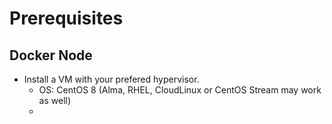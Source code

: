 # Prerequisites

## Docker Node
* Install a VM with your prefered hypervisor.
	* OS: CentOS 8 (Alma, RHEL, CloudLinux or CentOS Stream may work as well)
	* 
<!--stackedit_data:
eyJoaXN0b3J5IjpbMTQzOTE3MDE2OSw3NzE2ODE3NTEsNDc2Mz
c0MTE2XX0=
-->